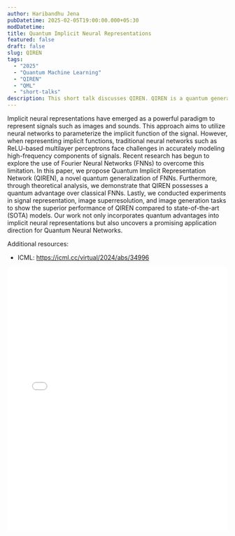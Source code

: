 ```yaml
---
author: Haribandhu Jena
pubDatetime: 2025-02-05T19:00:00.000+05:30 
modDatetime: 
title: Quantum Implicit Neural Representations
featured: false
draft: false
slug: QIREN
tags:
  - "2025" 
  - "Quantum Machine Learning"
  - "QIREN"
  - "QML"
  - "short-talks"
description: This short talk discusses QIREN. QIREN is a quantum generalization of Fourier Neural Networks (FNNs) for implicit neural representations, offering a quantum advantage in modeling high-frequency signal components. It outperforms SoTA models in signal representation, image superresolution, and image generation.
---
```


Implicit neural representations have emerged as a powerful paradigm to represent signals such as images and sounds. This approach aims to utilize neural networks to parameterize the implicit function of the signal. However, when representing implicit functions, traditional neural networks such as ReLU-based multilayer perceptrons face challenges in accurately modeling high-frequency components of signals. Recent research has begun to explore the use of Fourier Neural Networks (FNNs) to overcome this limitation. In this paper, we propose Quantum Implicit Representation Network (QIREN), a novel quantum generalization of FNNs. Furthermore, through theoretical analysis, we demonstrate that QIREN possesses a quantum advantage over classical FNNs. Lastly, we conducted experiments in signal representation, image superresolution, and image generation tasks to show the superior performance of QIREN compared to state-of-the-art (SOTA) models. Our work not only incorporates quantum advantages into implicit neural representations but also uncovers a promising application direction for Quantum Neural Networks.

Additional resources:
* ICML: https://icml.cc/virtual/2024/abs/34996

<embed src="/labtalks/assets/slides/2025-02-05--Haribandhu--QIREN.pdf" type="application/pdf" width="100%" height="600px">
